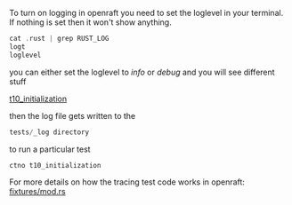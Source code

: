 
To turn on logging in openraft you need to set the loglevel in your terminal.   
If nothing is set then it won't show anything.

```rust
cat .rust | grep RUST_LOG
logt
loglevel
```

you can either set the loglevel to *info* or *debug* and you will see different stuff   

[t10_initialization](https://github.com/datafuselabs/openraft/blob/main/tests/tests/life_cycle/t10_initialization.rs)

then the log file gets written to the

```rust
tests/_log directory
```

to run a particular test

```rust
ctno t10_initialization
```

For more details on how the tracing test code works in openraft:   
[fixtures/mod.rs](https://github.com/datafuselabs/openraft/blob/main/tests/tests/fixtures/mod.rs)
